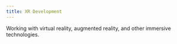 ```yaml
---
title: XR Development
---
```


Working with virtual reality, augmented reality, and other immersive technologies.